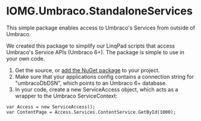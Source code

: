IOMG.Umbraco.StandaloneServices
===============================

This simple package enables access to Umbraco's Services from outside of Umbraco.

We created this package to simplify our LinqPad scripts that access Umbraco's Service APIs (Umbraco 6+). The package is simple to use in your own code.

1. Get the source, or [add the NuGet package](https://www.nuget.org/packages/IOMG.Umbraco.StandaloneServices) to your project.
2. Make sure that your applications config contains a connection string for "umbracoDbDSN", which points to an Umbraco 6+ database.
3. In your code, create a new ServiceAccess object, which acts as a wrapper to the Umbraco ServiceContext:

```
var Access = new ServiceAccess();
var ContentPage = Access.Services.ContentService.GetById(1000);
```
